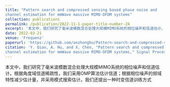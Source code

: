 ```yaml
---
title: "Pattern search and compressed sensing based phase noise and
channel estimation for mmWave massive MIMO-OFDM systems"
collection: publications
permalink: /publication/2022-11-1-paper-title-number-24
excerpt: '本文中，我们研究了毫米波模数混合处理大规模MIMO系统的相位噪声和信道估计。根据角度域信道稀疏性，我们采用OMP算法估计信道；根据相位噪声的频域特性减少估计量，并采用模式搜索估计。我们还提出一种时变信道训练方式'
date: 2022-03-21
venue: 'Frequenz'
paperurl: 'https://github.com/anzhonghu/Pattern-search-and-compressed-sensing-based-phase-noise-and-channel-estimation'
citation: 'Y. Qiao, A. Hu, and X. Chen, "Pattern search and compressed sensing based phase noise and
channel estimation for mmWave massive MIMO-OFDM systems," Signal Process., vol. 205, Apr. 2023.'
---
```

本文中，我们研究了毫米波模数混合处理大规模MIMO系统的相位噪声和信道估计。根据角度域信道稀疏性，我们采用OMP算法估计信道；根据相位噪声的频域特性减少估计量，并采用模式搜索估计。我们还提出一种时变信道训练方式
